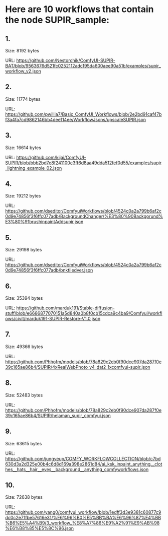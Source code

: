 # Here are 10 workflows that contain the node SUPIR_sample:

## 1. 

Size: 8192 bytes

URL: https://github.com/Nestorchik/ComfyUI-SUPIR-BAT/blob/9563676d521fc0252112adc195da600aee90a51b/examples/supir_workflow_v2.json

## 2. 

Size: 11774 bytes

URL: https://github.com/pwillia7/Basic_ComfyUI_Workflows/blob/2e2bd91caf47bf3a4fa7cd9862146bb4dee114ee/WorkflowJsons/upscaleSUPIR.json

## 3. 

Size: 16614 bytes

URL: https://github.com/kijai/ComfyUI-SUPIR/blob/bbb2bd7e8f241100c3ff6d8aa49dda512fef0d55/examples/supir_lightning_example_02.json

## 4. 

Size: 19212 bytes

URL: https://github.com/dseditor/ComfyuiWorkflows/blob/4524c0a2a799b6af2c0d9e74856f3f6ffc077adb/BackgroundChanger/%E3%80%90Backgorund%E3%80%91brushinpaintAddsupir.json

## 5. 

Size: 29198 bytes

URL: https://github.com/dseditor/ComfyuiWorkflows/blob/4524c0a2a799b6af2c0d9e74856f3f6ffc077adb/bnktiledver.json

## 6. 

Size: 35394 bytes

URL: https://github.com/marduk191/Stable-diffusion-stuff/blob/e6686877070151a5d840a0b8f0cb15cdca9c4ba9/Comfyui/workflows/civit/marduk191-SUPIR-Restore-V1.0.json

## 7. 

Size: 49366 bytes

URL: https://github.com/Phhofm/models/blob/78a829c2eb0f90dce907da287f0e39c165ae86b4/SUPIR/4xRealWebPhoto_v4_dat2_1xcomfyui-supir.json

## 8. 

Size: 52483 bytes

URL: https://github.com/Phhofm/models/blob/78a829c2eb0f90dce907da287f0e39c165ae86b4/SUPIR/helaman_supir_comfyui.json

## 9. 

Size: 63615 bytes

URL: https://github.com/jungyeup/COMFY_WORKFLOWCOLLECTION/blob/c7bd630d3a2d325e00b4c6d8d169a398e2861d84/ai_ksk_inpaint_anything__clothes__hats__hair__eyes__background__anything_comfyworkflows.json

## 10. 

Size: 72638 bytes

URL: https://github.com/yang0/comfyui_workflow/blob/1edff3d3e9381c60877c9dc0c2e71fbe57616e31/%E6%96%B0%E5%BB%BA%E6%96%87%E4%BB%B6%E5%A4%B9/3_workflow_%E8%A7%86%E9%A2%91%E9%AB%98%E6%B8%85%E5%8C%96.json

